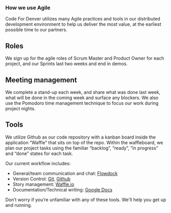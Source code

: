 ### How we use Agile

Code For Denver utilizes many Agile practices and tools in our distributed development environment to help us deliver the most value, at the earliest possible time to our partners.  

## Roles

We sign up for the agile roles of Scrum Master and Product Owner for each project, and our Sprints last two weeks and end in demos.

## Meeting management

We complete a stand-up each week, and share what was done last week, what will be done in the coming week and surface any blockers. We also use the Pomodoro time management technique to focus our work during project nights.

## Tools

We utilize Github as our code repository with a kanban board inside the application “Waffle” that sits on top of the repo.  Within the waffleboard, we plan our project tasks using the familiar “backlog”, “ready”, “in progress” and “done” states for each task.

Our current workflow includes:

- General/team communication and chat: [Flowdock](http://www.flowdoc.com)
- Version Control: [Git](http://git-scm.com/), [Github](https://github.com/codefordenver)
- Story management: [Waffle.io](https://waffle.io/)
- Documentation/Technical writing: [Google Docs](https://drive.google.com/folderview?id=0B15HLk4_JV3nWjkyOGtFUmhKZDQ&amp;usp=sharing_eid)

Don’t worry if you’re unfamiliar with any of these tools. We'll help you get up and running.
